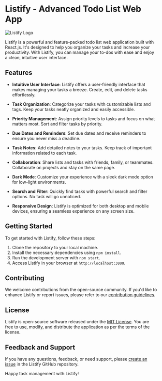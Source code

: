# Listify - Advanced Todo List Web App

![Listify Logo](listify-logo.png)

Listify is a powerful and feature-packed todo list web application built with React.js. It's designed to help you organize your tasks and increase your productivity. With Listify, you can manage your to-dos with ease and enjoy a clean, intuitive user interface.

## Features

- **Intuitive User Interface**: Listify offers a user-friendly interface that makes managing your tasks a breeze. Create, edit, and delete tasks effortlessly.

- **Task Organization**: Categorize your tasks with customizable lists and tags. Keep your tasks neatly organized and easily accessible.

- **Priority Management**: Assign priority levels to tasks and focus on what matters most. Sort and filter tasks by priority.

- **Due Dates and Reminders**: Set due dates and receive reminders to ensure you never miss a deadline.

- **Task Notes**: Add detailed notes to your tasks. Keep track of important information related to each task.

- **Collaboration**: Share lists and tasks with friends, family, or teammates. Collaborate on projects and stay on the same page.

- **Dark Mode**: Customize your experience with a sleek dark mode option for low-light environments.

- **Search and Filter**: Quickly find tasks with powerful search and filter options. No task will go unnoticed.

- **Responsive Design**: Listify is optimized for both desktop and mobile devices, ensuring a seamless experience on any screen size.

## Getting Started

To get started with Listify, follow these steps:

1. Clone the repository to your local machine.
2. Install the necessary dependencies using `npm install`.
3. Run the development server with `npm start`.
4. Access Listify in your browser at `http://localhost:3000`.

## Contributing

We welcome contributions from the open-source community. If you'd like to enhance Listify or report issues, please refer to our [contribution guidelines](CONTRIBUTING.md).

## License

Listify is open-source software released under the [MIT License](LICENSE). You are free to use, modify, and distribute the application as per the terms of the license.

## Feedback and Support

If you have any questions, feedback, or need support, please [create an issue](https://github.com/yourusername/listify/issues) in the Listify GitHub repository.

Happy task management with Listify!
